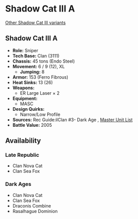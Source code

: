 # Shadow Cat III A 

[Other Shadow Cat III variants](../shadow_cat_iii.md) 

## Shadow Cat III A 

- **Role:** Sniper 
- **Tech Base:** Clan (3111) 
- **Chassis:** 45 tons (Endo Steel) 
- **Movement:** 6 / 9 (12), XL 
  - **Jumping:** 8 
- **Armor:** 153 (Ferro Fibrous) 
- **Heat Sinks:** 13 (26) 
- **Weapons:** 
  - ER Large Laser × 2 
- **Equipment:** 
  - MASC 
- **Design Quirks:** 
  - Narrow/Low Profile 
- **Sources:** Rec Guide:ilClan #3- Dark Age , [Master Unit List](http://masterunitlist.info/Unit/Details/7492/shadow-cat-iii-a) 
- **Battle Value:** 2005 

## Availability 

### Late Republic 

- Clan Nova Cat 
- Clan Sea Fox 

### Dark Ages 

- Clan Nova Cat 
- Clan Sea Fox 
- Draconis Combine 
- Rasalhague Dominion 

